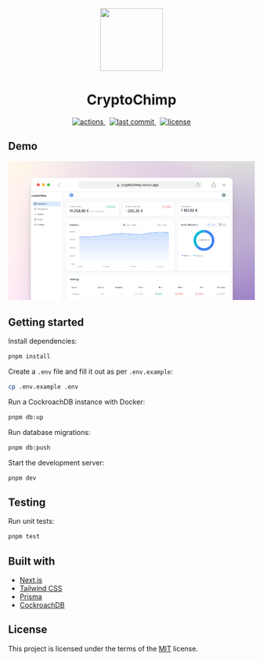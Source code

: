 <div align="center">
  <a href="https://cryptochimp.vercel.app/">
    <img src="./public/logo.svg" height="128px" width="128px"/>
  </a>
  <h1>CryptoChimp</h1>
  <a href="https://github.com/hagelstam/cryptochimp/actions">
    <img src="https://github.com/hagelstam/cryptochimp/actions/workflows/tests.yml/badge.svg" alt="actions" />
  </a>
  &nbsp;
  <a href="https://github.com/hagelstam/cryptochimp/commits/main">
    <img src="https://img.shields.io/github/last-commit/hagelstam/cryptochimp" alt="last commit" />
  </a>
  &nbsp;
  <a href="https://github.com/hagelstam/cryptochimp/blob/main/LICENSE">
    <img src="https://img.shields.io/github/license/hagelstam/cryptochimp.svg" alt="license" />
  </a>
</div>

## Demo

<a href="https://cryptochimp.vercel.app/">
  <img src="./src/app/opengraph-image.png" alt="screenshot" width="800"/>
</a>

## Getting started

Install dependencies:

```bash
pnpm install
```

Create a `.env` file and fill it out as per `.env.example`:

```bash
cp .env.example .env
```

Run a CockroachDB instance with Docker:

```bash
pnpm db:up
```

Run database migrations:

```bash
pnpm db:push
```

Start the development server:

```bash
pnpm dev
```

## Testing

Run unit tests:

```bash
pnpm test
```

## Built with

- [Next.js](https://nextjs.org/)
- [Tailwind CSS](https://tailwindcss.com/)
- [Prisma](https://prisma.io/)
- [CockroachDB](https://www.cockroachlabs.com/)

## License

This project is licensed under the terms of the [MIT](https://choosealicense.com/licenses/mit/) license.
